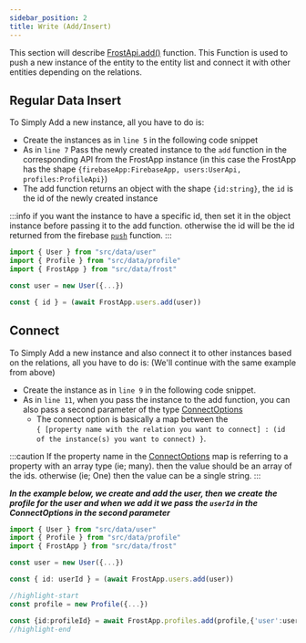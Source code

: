```yaml
---
sidebar_position: 2
title: Write (Add/Insert)
---
```


This section will describe [FrostApi.add()](../../api/classes/FrostApi#add) function. This Function is used to push a new instance of the entity to the entity list and connect it with other entities depending on the relations.

## Regular Data Insert

To Simply Add a new instance, all you have to do is:

- Create the instances as in `line 5` in the following code snippet
- As in `line 7` Pass the newly created instance to the `add` function in the corresponding API from the FrostApp instance (in this case the FrostApp has the shape `{firebaseApp:FirebaseApp, users:UserApi, profiles:ProfileApi}`)
- The add function returns an object with the shape `{id:string}`, the `id` is the id of the newly created instance

:::info
if you want the instance to have a specific id, then set it in the object instance before passing it to the add function. otherwise the id will be the id returned from the firebase [`push`](https://firebase.google.com/docs/reference/js/database#push) function.
:::

```ts title=src/index.ts showLineNumbers
import { User } from "src/data/user"
import { Profile } from "src/data/profile"
import { FrostApp } from "src/data/frost"

const user = new User({...})

const { id } = (await FrostApp.users.add(user))
```

## Connect

To Simply Add a new instance and also connect it to other instances based on the relations, all you have to do is: (We'll continue with the same example from above)

- Create the instance as in `line 9` in the following code snippet.
- As in `line 11`, when you pass the instance to the add function, you can also pass a second parameter of the type [ConnectOptions](../../api/types/ConnectOptions)
  - The connect option is basically a map between the <br/> `{ [property name with the relation you want to connect] : (id of the instance(s) you want to connect) }`.
  
:::caution
If the property name in the [ConnectOptions](../../api/types/ConnectOptions) map is referring to a property with an array type (ie; many). then the value should be an array of the ids. otherwise (ie; One) then the value can be a single string.
:::

***In the example below, we create and add the user, then we create the profile for the user and when we add it we pass the `userId` in the ConnectOptions in the second parameter***

```ts title=src/index.ts showLineNumbers
import { User } from "src/data/user"
import { Profile } from "src/data/profile"
import { FrostApp } from "src/data/frost"

const user = new User({...})

const { id: userId } = (await FrostApp.users.add(user))

//highlight-start
const profile = new Profile({...})

const {id:profileId} = await FrostApp.profiles.add(profile,{'user':userId})
//highlight-end
```
